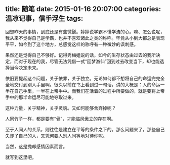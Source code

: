 title: 随笔
date: 2015-01-16 20:07:00
categories: 温凉记事，信手浮生
tags: 
---

回想昨天的事情，到底还是有些微醺。婷婷说学霸不懂学渣的心。嘛、怎么说呢，我从来不觉得自己是学霸，也并不喜欢诸此之类的称呼。毕竟从小到大都总是表现平平，如今到了这个地方，总感觉这样的称呼有一种微妙的讽刺感。

<!-- more -->

果然还是觉得自己不够好。记得秀梅姐说的话，如今的生存状态由过去的我所决定，而对于现在的我，尽管无法凭借一式“回梦游仙”回到过去改变当下，却也能选择当今决定未来。

依旧要提起这个问题，关于依靠，关于独立。无论如何都不想将自己的命运完完全全地交付到别人手里啊。很久以前在书上看到过一句话，讲的大概是：人的命运一半在自己手里，一半在上帝手中。而我们在活着的过程中所要做的，就是要将上帝手中的那半命运尽可能地夺取过来。

这种力量，关乎精神，关乎灵魂。又如何能够舍弃掉呢？

人同竹子一样，都是要有“骨”，才能临风傲立的存在啊。

至于人同人的关系，则往往是建立在平等的条件之下的。那么问题来了，那些自己失却了自己的人，又凭何要人别人同等地对待你呢。

当然，这是抛却感情因素而言。

就写到这里吧。